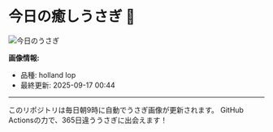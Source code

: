 # 今日の癒しうさぎ 🐰

![今日のうさぎ](https://firebasestorage.googleapis.com/v0/b/rabbitdb-9370d.appspot.com/o/rabbits%2F4556a64f?alt=media&token=296eafc8-3127-4ec1-af78-017d9166f7dd)

**画像情報:**
- 品種: holland lop
- 最終更新: 2025-09-17 00:44

---

このリポジトリは毎日朝9時に自動でうさぎ画像が更新されます。
GitHub Actionsの力で、365日違ううさぎに出会えます！
